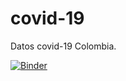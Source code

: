 # covid-19
Datos covid-19 Colombia.

[![Binder](https://mybinder.org/badge_logo.svg)](https://mybinder.org/v2/gh/forero/covid-19/master?urlpath=lab/tree)